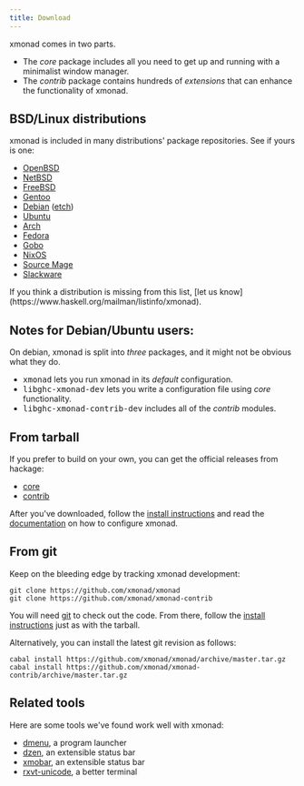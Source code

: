 ```yaml
---
title: Download
---
```


xmonad comes in two parts.

*   The _core_ package includes all you need to get up and running with a minimalist window manager.
*   The _contrib_ package contains hundreds of _extensions_ that can enhance the functionality of xmonad.


## BSD/Linux distributions

xmonad is included in many distributions' package repositories. See if yours is one:

<div class="list-col-4" markdown="1">

*   [OpenBSD](https://www.openbsd.org/cgi-bin/cvsweb/ports/x11/xmonad/)
*   [NetBSD](https://pkgsrc.se/wip/xmonad)
*   [FreeBSD](https://www.freshports.org/x11-wm/hs-xmonad/)
*   [Gentoo](https://packages.gentoo.org/packages/x11-wm/xmonad)
*   [Debian](https://packages.debian.org/xmonad) ([etch](https://people.debian.org/~jps/etch))
*   [Ubuntu](https://packages.ubuntu.com/search?keywords=xmonad)
*   [Arch](https://www.archlinux.org/packages/community/x86_64/xmonad/)
*   [Fedora](https://src.fedoraproject.org/rpms/xmonad)
*   [Gobo](https://github.com/gobolinux/Recipes/tree/master/XMonad)
*   [NixOS](https://search.nixos.org/packages?channel=20.09&from=0&size=30&sort=relevance&query=xmonad)
*   [Source Mage](http://codex.sourcemage.org/stable/windowmanagers/xmonad/)
*   [Slackware](https://slackbuilds.org/result/?search=xmonad&sv=)

</div>
If you think a distribution is missing from this list, [let us  know](https://www.haskell.org/mailman/listinfo/xmonad).

## Notes for Debian/Ubuntu users:

On debian, xmonad is split into _three_ packages, and it might not be obvious what they do.

*   <kbd>xmonad</kbd> lets you run xmonad in its _default_ configuration.
*   <kbd>libghc-xmonad-dev</kbd> lets you write a configuration file using _core_ functionality.
*   <kbd>libghc-xmonad-contrib-dev</kbd> includes all of the _contrib_ modules.


## From tarball

If you prefer to build on your own, you can get the official releases from hackage:

*   [core](https://hackage.haskell.org/package/xmonad)
*   [contrib](https://hackage.haskell.org/package/xmonad-contrib)

After you've downloaded, follow the [install instructions](install-instructions.html) and read the [documentation](documentation.html) on how to configure xmonad.

## From git

Keep on the bleeding edge by tracking xmonad development:

```
git clone https://github.com/xmonad/xmonad  
git clone https://github.com/xmonad/xmonad-contrib  
```

You will need [git](https://git-scm.com/) to check out the code. From there, follow the [install instructions](install-instructions.html) just as with the tarball.

Alternatively, you can install the latest git revision as follows:

```
cabal install https://github.com/xmonad/xmonad/archive/master.tar.gz  
cabal install https://github.com/xmonad/xmonad-contrib/archive/master.tar.gz  
```

## Related tools

Here are some tools we've found work well with xmonad:

*   [dmenu](https://tools.suckless.org/dmenu/), a program launcher
*   [dzen](https://gotmor.googlepages.com/dzen), an extensible status bar
*   [xmobar](https://hackage.haskell.org/package/xmobar), an extensible status bar
*   [rxvt-unicode](https://software.schmorp.de/pkg/rxvt-unicode.html), a better terminal
